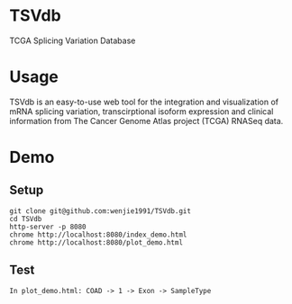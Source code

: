 # TSVdb
TCGA Splicing Variation Database

# Usage
TSVdb is an easy-to-use web tool for the integration and visualization of mRNA splicing variation, transcirptional isoform expression and clinical information from The Cancer Genome Atlas project (TCGA) RNASeq data.

# Demo
## Setup
```
git clone git@github.com:wenjie1991/TSVdb.git
cd TSVdb
http-server -p 8080
chrome http://localhost:8080/index_demo.html
chrome http://localhost:8080/plot_demo.html
```

## Test
    In plot_demo.html: COAD -> 1 -> Exon -> SampleType
